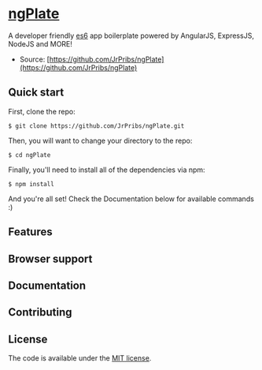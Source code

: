 # [ngPlate](https://github.com/JrPribs/ngPlate)
A developer friendly [es6](http://es6-features.org/#Constants) app boilerplate powered by AngularJS, ExpressJS, NodeJS and MORE!

* Source: [https://github.com/JrPribs/ngPlate](https://github.com/JrPribs/ngPlate)

## Quick start

First, clone the repo:
```
$ git clone https://github.com/JrPribs/ngPlate.git
```

Then, you will want to change your directory to the repo:
```
$ cd ngPlate
```

Finally, you'll need to install all of the dependencies via npm:
```
$ npm install
```

And you're all set!
Check the Documentation below for available commands :)


## Features

## Browser support

## Documentation

## Contributing

## License

The code is available under the [MIT license](LICENSE.txt).
